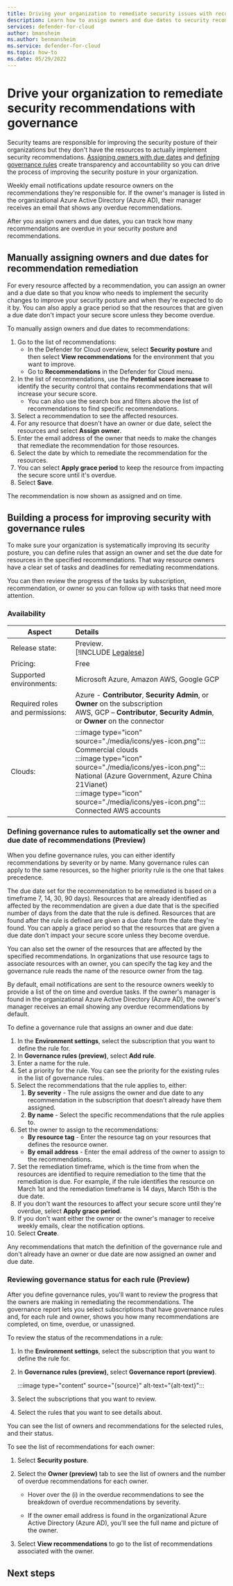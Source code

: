 ```yaml
---
title: Driving your organization to remediate security issues with recommendation governance
description: Learn how to assign owners and due dates to security recommendations and create rules to automatically assign owners and due dates
services: defender-for-cloud
author: bmansheim
ms.author: benmansheim
ms.service: defender-for-cloud
ms.topic: how-to
ms.date: 05/29/2022
---
```

# Drive your organization to remediate security recommendations with governance

Security teams are responsible for improving the security posture of their organizations but they don't have the resources to actually implement security recommendations. [Assigning owners with due dates](#manually-assigning-owners-and-due-dates-for-recommendation-remediation) and [defining governance rules](#defining-governance-rules-to-automatically-set-the-owner-and-due-date-of-recommendations-preview) create transparency and accountability so you can drive the process of improving the security posture in your organization.

Weekly email notifications update resource owners on the recommendations they're responsible for. If the owner's manager is listed in the organizational Azure Active Directory (Azure AD), their manager receives an email that shows any overdue recommendations.

After you assign owners and due dates, you can track how many recommendations are overdue in your security posture and recommendations.

## Manually assigning owners and due dates for recommendation remediation

For every resource affected by a recommendation, you can assign an owner and a due date so that you know who needs to implement the security changes to improve your security posture and when they're expected to do it by. You can also apply a grace period so that the resources that are given a due date don't impact your secure score unless they become overdue.

To manually assign owners and due dates to recommendations:

1. Go to the list of recommendations:
    - In the Defender for Cloud overview, select **Security posture** and then select **View recommendations** for the environment that you want to improve.
    - Go to **Recommendations** in the Defender for Cloud menu.
1. In the list of recommendations, use the **Potential score increase** to identify the security control that contains recommendations that will increase your secure score.
    - You can also use the search box and filters above the list of recommendations to find specific recommendations.
1. Select a recommendation to see the affected resources.
1. For any resource that doesn't have an owner or due date, select the resources and select **Assign owner**.
1. Enter the email address of the owner that needs to make the changes that remediate the recommendation for those resources.
1. Select the date by which to remediate the recommendation for the resources.
1. You can select **Apply grace period** to keep the resource from impacting the secure score until it's overdue.
1. Select **Save**.

The recommendation is now shown as assigned and on time.

## Building a process for improving security with governance rules

To make sure your organization is systematically improving its security posture, you can define rules that assign an owner and set the due date for resources in the specified recommendations. That way resource owners have a clear set of tasks and deadlines for remediating recommendations.

You can then review the progress of the tasks by subscription, recommendation, or owner so you can follow up with tasks that need more attention.

### Availability

|Aspect|Details|
|----|:----|
|Release state:|Preview.<br>[!INCLUDE [Legalese](../../includes/defender-for-cloud-preview-legal-text.md)]|
|Pricing:|Free|
|Supported environments:|Microsoft Azure, Amazon AWS, Google GCP|
|Required roles and permissions:|Azure - **Contributor**, **Security Admin**, or **Owner** on the subscription<br>AWS, GCP – **Contributor**, **Security Admin**, or **Owner** on the connector|
|Clouds:|:::image type="icon" source="./media/icons/yes-icon.png"::: Commercial clouds<br>:::image type="icon" source="./media/icons/yes-icon.png"::: National (Azure Government, Azure China 21Vianet)<br>:::image type="icon" source="./media/icons/yes-icon.png"::: Connected AWS accounts|

### Defining governance rules to automatically set the owner and due date of recommendations (Preview)

When you define governance rules, you can either identify recommendations by severity or by name. Many governance rules can apply to the same resources, so the higher priority rule is the one that takes precedence.

The due date set for the recommendation to be remediated is based on a timeframe 7, 14, 30, 90 days). Resources that are already identified as affected by the recommendation are given a due date that is the specified number of days from the date that the rule is defined. Resources that are found after the rule is defined are given a due date from the date they're found. You can apply a grace period so that the resources that are given a due date don't impact your secure score unless they become overdue.

You can also set the owner of the resources that are affected by the specified recommendations. In organizations that use resource tags to associate resources with an owner, you can specify the tag key and the governance rule reads the name of the resource owner from the tag.

By default, email notifications are sent to the resource owners weekly to provide a list of the on time and overdue tasks. If the owner's manager is found in the organizational Azure Active Directory (Azure AD), the owner's manager receives an email showing any overdue recommendations by default.

To define a governance rule that assigns an owner and due date:

1. In the **Environment settings**, select the subscription that you want to define the rule for.
1. In **Governance rules (preview)**, select **Add rule**.
1. Enter a name for the rule.
1. Set a priority for the rule. You can see the priority for the existing rules in the list of governance rules.
1. Select the recommendations that the rule applies to, either:
    1. **By severity** - The rule assigns the owner and due date to any recommendation in the subscription that doesn't already have them assigned.
    1. **By name** - Select the specific recommendations that the rule applies to.
1. Set the owner to assign to the recommendations:
    - **By resource tag** - Enter the resource tag on your resources that defines the resource owner.
    - **By email address** - Enter the email address of the owner to assign to the recommendations.
1. Set the remediation timeframe, which is the time from when the resources are identified to require remediation to the time that the remediation is due.
    For example, if the rule identifies the resource on March 1st and the remediation timeframe is 14 days, March 15th is the due date.
1. If you don't want the resources to affect your secure score until they're overdue, select **Apply grace period**.
1. If you don't want either the owner or the owner's manager to receive weekly emails, clear the notification options.
1. Select **Create**.

Any recommendations that match the definition of the governance rule and don't already have an owner or due date are now assigned an owner and due date.

### Reviewing governance status for each rule (Preview)

After you define governance rules, you'll want to review the progress that the owners are making in remediating the recommendations. The governance report lets you select subscriptions that have governance rules and, for each rule and owner, shows you how many recommendations are completed, on time, overdue, or unassigned.

To review the status of the recommendations in a rule:

1. In the **Environment settings**, select the subscription that you want to define the rule for.
1. In **Governance rules (preview)**, select **Governance report (preview)**.

    :::image type="content" source="{source}" alt-text="{alt-text}":::

1. Select the subscriptions that you want to review.
1. Select the rules that you want to see details about.

You can see the list of owners and recommendations for the selected rules, and their status.

To see the list of recommendations for each owner:

1. Select **Security posture**.
1. Select the **Owner (preview)** tab to see the list of owners and the number of overdue recommendations for each owner.

    - Hover over the (i) in the overdue recommendations to see the breakdown of overdue recommendations by severity.

    - If the owner email address is found in the organizational Azure Active Directory (Azure AD), you'll see the full name and picture of the owner.

1. Select **View recommendations** to go to the list of recommendations associated with the owner.

## Next steps
